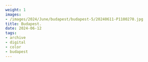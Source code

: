 ```yaml
---
weight: 1
images:
- /images/2024/June/budapest/budapest-5/20240611-P1100270.jpg
title: Budapest.
date: 2024-06-12
tags:
- archive
- digital
- color
- budapest
---
```


